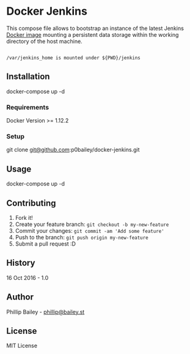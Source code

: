 # Docker Jenkins

This compose file allows to bootstrap an instance of the latest
Jenkins [Docker image](https://hub.docker.com/_/jenkins/) mounting a persistent data storage within the working directory of the host machine.

```

/var/jenkins_home is mounted under ${PWD}/jenkins

```

## Installation

docker-compose up -d

### Requirements

Docker Version >= 1.12.2

### Setup

git clone git@github.com:p0bailey/docker-jenkins.git

## Usage

docker-compose up -d

## Contributing

1. Fork it!
2. Create your feature branch: `git checkout -b my-new-feature`
3. Commit your changes: `git commit -am 'Add some feature'`
4. Push to the branch: `git push origin my-new-feature`
5. Submit a pull request :D

## History

16 Oct 2016 - 1.0

## Author

Phillip Bailey - <phillip@bailey.st>

## License

MIT License
